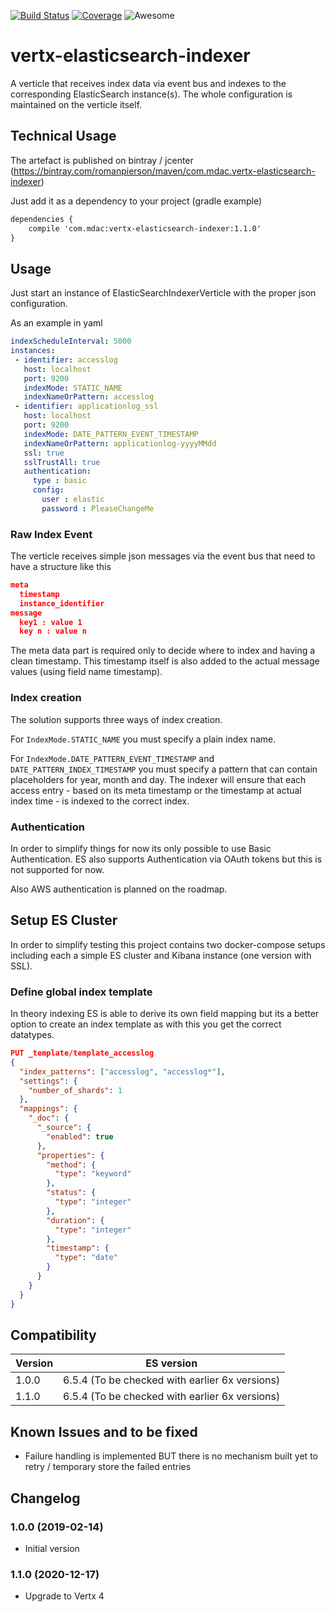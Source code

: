 [![Build Status](https://travis-ci.org/romanpierson/vertx-elasticsearch-indexer.svg?branch=master)](https://travis-ci.org/romanpierson/vertx-elasticsearch-indexer) 
[![Coverage](https://sonarcloud.io/api/project_badges/measure?project=romanpierson_vertx-elasticsearch-indexer&metric=coverage)](https://sonarcloud.io/dashboard?id=romanpierson_vertx-elasticsearch-indexer)
![Awesome](https://cdn.rawgit.com/sindresorhus/awesome/d7305f38d29fed78fa85652e3a63e154dd8e8829/media/badge.svg)

# vertx-elasticsearch-indexer

A verticle that receives index data via event bus and indexes to the corresponding ElasticSearch instance(s). The whole configuration is maintained on the verticle itself.

## Technical Usage

The artefact is published on bintray / jcenter (https://bintray.com/romanpierson/maven/com.mdac.vertx-elasticsearch-indexer)

Just add it as a dependency to your project (gradle example)

```xml
dependencies {
	compile 'com.mdac:vertx-elasticsearch-indexer:1.1.0'
}
```

## Usage

Just start an instance of ElasticSearchIndexerVerticle with the proper json configuration.

As an example in yaml

```yaml
indexScheduleInterval: 5000
instances:
 - identifier: accesslog
   host: localhost
   port: 9200
   indexMode: STATIC_NAME
   indexNameOrPattern: accesslog
 - identifier: applicationlog_ssl
   host: localhost
   port: 9200
   indexMode: DATE_PATTERN_EVENT_TIMESTAMP
   indexNameOrPattern: applicationlog-yyyyMMdd
   ssl: true
   sslTrustAll: true
   authentication:
     type : basic
     config:
       user : elastic
       password : PleaseChangeMe
```

### Raw Index Event

The verticle receives simple json messages via the event bus that need to have a structure like this

```json
meta
  timestamp			
  instance_identifier
message
  key1 : value 1
  key n : value n
```

The meta data part is required only to decide where to index and having a clean timestamp. This timestamp itself is also added to the actual message values (using field name timestamp).

### Index creation
 
The solution supports three ways of index creation. 

For `IndexMode.STATIC_NAME` you must specify a plain index name. 

For `IndexMode.DATE_PATTERN_EVENT_TIMESTAMP` and `DATE_PATTERN_INDEX_TIMESTAMP` you must specify a pattern that can contain placeholders for year, month and day. The indexer will ensure that each access entry - based on its meta timestamp or the timestamp at actual index time - is indexed to the correct index.

### Authentication

In order to simplify things for now its only possible to use Basic Authentication. ES also supports Authentication via OAuth tokens but this is not supported for now.

Also AWS authentication is planned on the roadmap.

## Setup ES Cluster

In order to simplify testing this project contains two docker-compose setups including each a simple ES cluster and Kibana instance (one version with SSL).

### Define global index template

In theory indexing ES is able to derive its own field mapping but its a better option to create an index template as with this you get the correct datatypes.

```json
PUT _template/template_accesslog
{
  "index_patterns": ["accesslog", "accesslog*"],
  "settings": {
    "number_of_shards": 1
  },
  "mappings": {
    "_doc": {
      "_source": {
        "enabled": true
      },
      "properties": {
        "method": {
          "type": "keyword"
        },
        "status": {
          "type": "integer"
        },
        "duration": {
          "type": "integer"
        },
        "timestamp": {
          "type": "date"
        }
      }
    }
  }
}
```

## Compatibility

Version | ES version
----|------ 
1.0.0 | 6.5.4 (To be checked with earlier 6x versions)
1.1.0 | 6.5.4 (To be checked with earlier 6x versions)

## Known Issues and to be fixed

* Failure handling is implemented BUT there is no mechanism built yet to retry / temporary store the failed entries 


## Changelog

### 1.0.0 (2019-02-14)

* Initial version

### 1.1.0 (2020-12-17)

* Upgrade to Vertx 4
